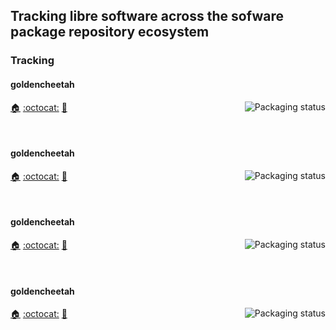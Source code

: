 ## Tracking libre software across the sofware package repository ecosystem

### Tracking

#### goldencheetah
<a href="https://repology.org/project/goldencheetah/versions">
    <img src="https://repology.org/badge/vertical-allrepos/goldencheetah.svg?columns=3&header=goldencheetah" alt="Packaging status" align="right">
</a>

[:house:](https://goldencheetah.org/) [:octocat:](https://github.com/GoldenCheetah/GoldenCheetah) [:bookmark:](http://www.goldencheetah.org/RELEASE/release-notes.html)

<br clear="right"/>

#### goldencheetah
<a href="https://repology.org/project/goldencheetah/versions">
    <img src="https://repology.org/badge/vertical-allrepos/goldencheetah.svg?columns=3&header=goldencheetah" alt="Packaging status" align="right">
</a>

[:house:](https://goldencheetah.org/) [:octocat:](https://github.com/GoldenCheetah/GoldenCheetah) [:bookmark:](http://www.goldencheetah.org/RELEASE/release-notes.html)

<br clear="right"/>

#### goldencheetah
<a href="https://repology.org/project/goldencheetah/versions">
    <img src="https://repology.org/badge/vertical-allrepos/goldencheetah.svg?columns=3&header=goldencheetah" alt="Packaging status" align="right">
</a>

[:house:](https://goldencheetah.org/) [:octocat:](https://github.com/GoldenCheetah/GoldenCheetah) [:bookmark:](http://www.goldencheetah.org/RELEASE/release-notes.html)

<br clear="right"/>

#### goldencheetah
<a href="https://repology.org/project/goldencheetah/versions">
    <img src="https://repology.org/badge/vertical-allrepos/goldencheetah.svg?columns=3&header=goldencheetah" alt="Packaging status" align="right">
</a>

[:house:](https://goldencheetah.org/) [:octocat:](https://github.com/GoldenCheetah/GoldenCheetah) [:bookmark:](http://www.goldencheetah.org/RELEASE/release-notes.html)

<br clear="right"/>
